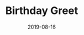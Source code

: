 ---
date: '2019-08-16'
title: 'Birthday Greet'
github: 'https://github.com/sarthakhanda/BirthdayGreet'
external: ''
tech:
  - Android
  - Kotlin
  - Android Studio
  - XML
company: ''
showInProjects: false
---